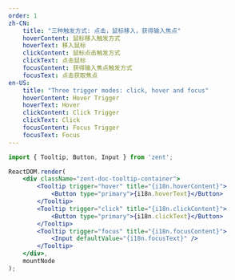 ```yaml
---
order: 1
zh-CN:
	title: "三种触发方式: 点击，鼠标移入，获得输入焦点"
	hoverContent: 鼠标移入触发方式
	hoverText: 移入鼠标
	clickContent: 鼠标点击触发方式
	clickText: 点击鼠标
	focusContent: 获得输入焦点触发方式
	focusText: 点击获取焦点
en-US:
	title: "Three trigger modes: click, hover and focus"
	hoverContent: Hover Trigger
	hoverText: Hover
	clickContent: Click Trigger
	clickText: Click
	focusContent: Focus Trigger
	focusText: Focus
---
```


```jsx
import { Tooltip, Button, Input } from 'zent';

ReactDOM.render(
	<div className="zent-doc-tooltip-container">
		<Tooltip trigger="hover" title="{i18n.hoverContent}">
			<Button type="primary">{i18n.hoverText}</Button>
		</Tooltip>
		<Tooltip trigger="click" title="{i18n.clickContent}">
			<Button type="primary">{i18n.clickText}</Button>
		</Tooltip>
		<Tooltip trigger="focus" title="{i18n.focusContent}">
			<Input defaultValue="{i18n.focusText}" />
		</Tooltip>
	</div>,
	mountNode
);
```

<style>
	.zent-doc-tooltip-container {
		display: flex;
		justify-content: left;
        align-items: center;

		.zent-doc-tooltip-tag {
			border: 1px solid #e5e5e5;
			border-radius: 20%;
			padding: 3px;
			font-size: 12px;
			cursor: default;

			&:not(:last-child) {
				margin-right: 10px;
			}
		}

		.zent-input-wrapper {
			margin-left: 10px;
		}
	}
</style>
